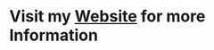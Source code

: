 # Visit my [Website](https://playerg9.github.io) for more Information
<a href="https://playerg9.github.io">
  <img src="https://github-readme-stats.vercel.app/api?username=PlayerG9&show_icons=true&theme=vue-dark" alt="" />
</a>
